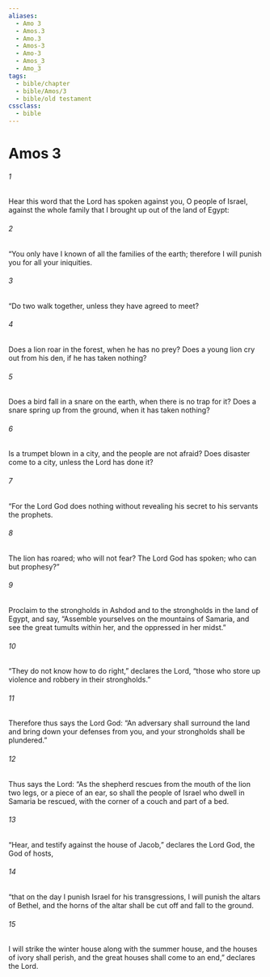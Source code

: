 ```yaml
---
aliases:
  - Amo 3
  - Amos.3
  - Amo.3
  - Amos-3
  - Amo-3
  - Amos_3
  - Amo_3
tags:
  - bible/chapter
  - bible/Amos/3
  - bible/old testament
cssclass:
  - bible
---
```


# Amos 3

###### 1
Hear this word that the Lord has spoken against you, O people of Israel, against the whole family that I brought up out of the land of Egypt:
###### 2
“You only have I known of all the families of the earth; therefore I will punish you for all your iniquities.
###### 3
“Do two walk together, unless they have agreed to meet?
###### 4
Does a lion roar in the forest, when he has no prey? Does a young lion cry out from his den, if he has taken nothing?
###### 5
Does a bird fall in a snare on the earth, when there is no trap for it? Does a snare spring up from the ground, when it has taken nothing?
###### 6
Is a trumpet blown in a city, and the people are not afraid? Does disaster come to a city, unless the Lord has done it?
###### 7
“For the Lord God does nothing without revealing his secret to his servants the prophets.
###### 8
The lion has roared; who will not fear? The Lord God has spoken; who can but prophesy?”
###### 9
Proclaim to the strongholds in Ashdod and to the strongholds in the land of Egypt, and say, “Assemble yourselves on the mountains of Samaria, and see the great tumults within her, and the oppressed in her midst.”
###### 10
“They do not know how to do right,” declares the Lord, “those who store up violence and robbery in their strongholds.”
###### 11
Therefore thus says the Lord God: “An adversary shall surround the land and bring down your defenses from you, and your strongholds shall be plundered.”
###### 12
Thus says the Lord: “As the shepherd rescues from the mouth of the lion two legs, or a piece of an ear, so shall the people of Israel who dwell in Samaria be rescued, with the corner of a couch and part of a bed.
###### 13
“Hear, and testify against the house of Jacob,” declares the Lord God, the God of hosts,
###### 14
“that on the day I punish Israel for his transgressions, I will punish the altars of Bethel, and the horns of the altar shall be cut off and fall to the ground.
###### 15
I will strike the winter house along with the summer house, and the houses of ivory shall perish, and the great houses shall come to an end,” declares the Lord.



